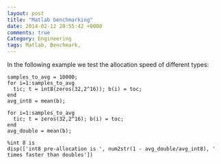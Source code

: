 ```yaml
---
layout: post
title: "Matlab benchmarking"
date: 2014-02-12 20:55:42 +0000
comments: true
Category: Engineering
tags: Matlab, Benchmark,
---
```


In the following example we test the allocation speed of different types:

    samples_to_avg = 10000;
    for i=1:samples_to_avg
      tic; t = int8(zeros(32,2^16)); b(i) = toc;
    end
    avg_int8 = mean(b);
     
    for i=1:samples_to_avg
      tic; t = zeros(32,2^16); b(i) = toc;
    end
    avg_double = mean(b);
     
    %int 8 is
    disp(['int8 pre-allocation is ', num2str(1 - avg_double/avg_int8), ' times faster than doubles'])

